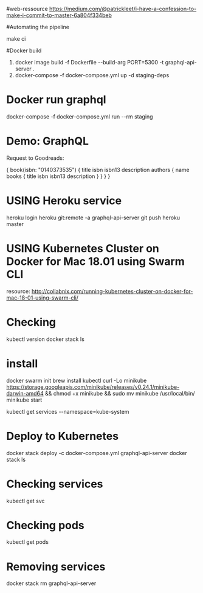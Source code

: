 #web-ressource https://medium.com/@patrickleet/i-have-a-confession-to-make-i-commit-to-master-6a804f334beb

#Automating the pipeline

make ci

#Docker build

1) docker image build -f Dockerfile --build-arg PORT=5300 -t graphql-api-server .
2) docker-compose -f docker-compose.yml up -d staging-deps

# Docker run graphql

docker-compose -f docker-compose.yml run --rm staging

# Demo: GraphQL

Request to Goodreads:

{
  book(isbn: "0140373535") {
    title
    isbn
    isbn13
    description
    authors {
      name
      books {
        title
        isbn
        isbn13
        description
      }
    }
  }
}

# USING Heroku service

heroku login
heroku git:remote -a graphql-api-server
git push heroku master



# USING Kubernetes Cluster on Docker for Mac 18.01 using Swarm CLI
resource: http://collabnix.com/running-kubernetes-cluster-on-docker-for-mac-18-01-using-swarm-cli/

# Checking
kubectl version
docker stack ls

# install
docker swarm init
brew install kubectl
curl -Lo minikube https://storage.googleapis.com/minikube/releases/v0.24.1/minikube-darwin-amd64 && chmod +x minikube && sudo mv minikube /usr/local/bin/
minikube start

kubectl get services --namespace=kube-system

# Deploy to Kubernetes
docker stack deploy -c docker-compose.yml graphql-api-server
docker stack ls

# Checking services
kubectl get svc

# Checking pods
kubectl get pods

# Removing services
docker stack rm graphql-api-server
